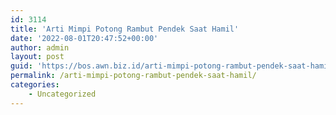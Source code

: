 ```yaml
---
id: 3114
title: 'Arti Mimpi Potong Rambut Pendek Saat Hamil'
date: '2022-08-01T20:47:52+00:00'
author: admin
layout: post
guid: 'https://bos.awn.biz.id/arti-mimpi-potong-rambut-pendek-saat-hamil/'
permalink: /arti-mimpi-potong-rambut-pendek-saat-hamil/
categories:
    - Uncategorized
---
```


